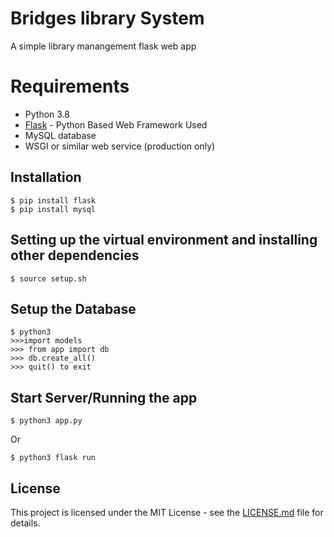 # Bridges library System 
A simple library manangement flask web app

# Requirements
* Python 3.8
* [Flask](http://flask.pocoo.org/docs/0.11/)  - Python Based Web Framework Used
* MySQL database
* WSGI or similar web service (production only)

## Installation
```
$ pip install flask
$ pip install mysql
```

## Setting up the virtual environment and installing other dependencies
```
$ source setup.sh
```

## Setup the Database
```
$ python3
>>>import models
>>> from app import db
>>> db.create_all()
>>> quit() to exit 
```


## Start Server/Running the app
```
$ python3 app.py
```

Or  
```
$ python3 flask run
```
## License 

This project is licensed under the MIT License - see the [LICENSE.md](LICENSE.md)  file for details.
